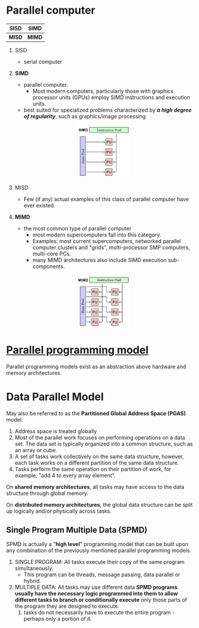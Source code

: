 # Parallel computer

|SISD|SIMD|
|--|--|
|**MISD**|**MIMD**|

1. SISD
    - serial computer
1. **SIMD**
    - parallel computer.
        - Most modern computers, particularly those with graphics processor units (GPUs) employ SIMD instructions and execution units.
    - best suited for specialized problems characterized by _**a high degree of regularity**_, such as graphics/image processing

    <p align="center">
    <img src="images/simd.gif" width=30%>
    </p>

1. MISD
    - Few (if any) actual examples of this class of parallel computer have ever existed.
1. **MIMD**
    -  the most common type of parallel computer
        -  most modern supercomputers fall into this category.
        -  Examples: most current supercomputers, networked parallel computer clusters and "grids", multi-processor SMP computers, multi-core PCs.
        -  many MIMD architectures also include SIMD execution sub-components.

    <p align="center">
    <img src="images/mimd.gif" width=30%>
    </p>

# [Parallel programming model](https://hpc.llnl.gov/training/tutorials/introduction-parallel-computing-tutorial#Models)

Parallel programming models exist as an abstraction above hardware and memory architectures.

# Data Parallel Model

May also be referred to as the **Partitioned Global Address Space (PGAS)** model:

1. Address space is treated globally
2. Most of the parallel work focuses on performing operations on a data set. The data set is typically organized into a common structure, such as an array or cube.
3. A set of tasks work collectively on the same data structure, however, each task works on a different partition of the same data structure.
4. Tasks perform the same operation on their partition of work, for example, "add 4 to every array element".

On **shared memory architectures**, all tasks may have access to the data structure through global memory.

On **distributed memory architectures**, the global data structure can be split up logically and/or physically across tasks.

## Single Program Multiple Data (SPMD)

SPMD is actually a "**high level**" programming model that can be built upon any combination of the previously mentioned parallel programming models.
1. SINGLE PROGRAM: All tasks execute their copy of the same program simultaneously.
    - This program can be threads, message passing, data parallel or hybrid.
2. MULTIPLE DATA: All tasks may use different data **SPMD programs usually have the necessary logic programmed into them to allow different tasks to branch or conditionally execute** only those parts of the program they are designed to execute.
    1. tasks do not necessarily have to execute the entire program - perhaps only a portion of it.
